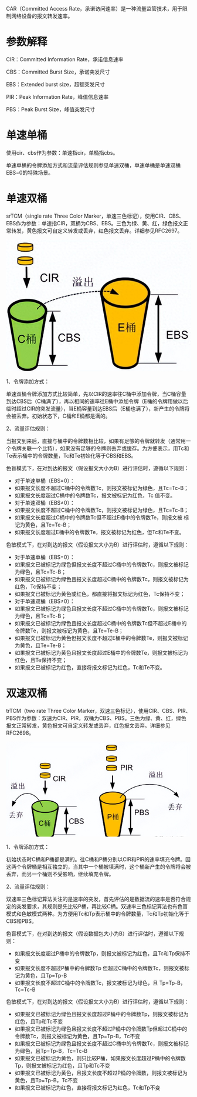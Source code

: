 CAR（Committed Access Rate，承诺访问速率）是一种流量监管技术，用于限制网络设备的报文转发速率。

# 参数解释

CIR：Committed Information Rate，承诺信息速率

CBS：Committed Burst Size，承诺突发尺寸

EBS：Extended burst size，超额突发尺寸

PIR：Peak Information Rate，峰值信息速率

PBS：Peak Burst Size，峰值突发尺寸

# 单速单桶

使用cir、cbs作为参数：单速指cir，单桶指cbs。

单速单桶的令牌添加方式和流量评估规则参见单速双桶，单速单桶是单速双桶EBS=0的特殊场景。

# 单速双桶

srTCM（single rate Three Color Marker，单速三色标记），使用CIR、CBS、EBS作为参数：单速指CIR，双桶为CBS、EBS。三色为绿、黄、红，绿色报文正常转发，黄色报文可自定义转发或丢弃，红色报文丢弃。详细参见RFC2697。

![](assets/20250319_212040_image.png)

1、令牌添加方式：

单速双桶令牌添加方式比较简单，先以CIR的速率往C桶中添加令牌，当C桶容量到达CBS后（C桶满了），再以相同的速率往E桶中添加令牌（E桶的令牌用做以后临时超过CIR的突发流量），当E桶容量到达EBS后（E桶也满了），新产生的令牌将会被丢弃。初始状态下，C桶和E桶都是满的。

2、流量评估规则：

当报文到来后，直接与桶中的令牌数相比较，如果有足够的令牌就转发（通常用一个令牌关联一个比特），如果没有足够的令牌则丢弃或缓存。为方便表示，用Tc和Te表示桶中的令牌数量，Tc和Te初始化等于CBS和EBS。

色盲模式下，在对到达的报文（假设报文大小为B）进行评估时，遵循以下规则：

* 对于单速单桶（EBS=0）：
* 如果报文长度不超过C桶中的令牌数Tc，则报文被标记为绿色，且Tc=Tc-B；
* 如果报文长度超过C桶中的令牌数Tc，报文被标记为红色，Tc 值不变。
* 对于单速双桶（EBS≠0）：
* 如果报文长度不超过C桶中的令牌数Tc，则报文被标记为绿色，且Tc=Tc-B；
* 如果报文长度超过C桶中的令牌数Tc但不超过E桶中的令牌数Te，则报文被 标记为黄色，且Te=Te-B；
* 如果报文长度超过E桶中的令牌数Te，报文被标记为红色，但Tc和Te不变。

色敏模式下，在对到达的报文（假设报文大小为B）进行评估时，遵循以下规则：

* 对于单速单桶（EBS=0）：
* 如果报文已被标记为绿色但报文长度不超过C桶中的令牌数Tc，则报文被标记为绿色，且Tc=Tc-B；
* 如果报文已被标记为绿色且报文长度超过C桶中的令牌数Tc，则报文被标记为红色，Tc保持不变；
* 如果报文已被标记为黄色或红色，都直接将报文标记为红色，Tc保持不变；
* 对于单速双桶（EBS≠0）：
* 如果报文已被标记为绿色且报文长度不超过C桶中的令牌数Tc，则报文被标记为绿色，且Tc=Tc-B；
* 如果报文已被标记为绿色且报文长度超过C桶中的令牌数Tc但不超过E桶中的令牌数Te，则报文被标记为黄色，且Te=Te-B；
* 如果报文已被标记为黄色但报文长度不超过E桶中的令牌数Te，则报文被标记为黄色，且Te=Te-B；
* 如果报文已被标记为黄色且报文长度超过E桶中的令牌数Te，则报文被标记为红色，且Te保持不变；
* 如果报文已被标记为红色，直接将报文标记为红色，Tc和Te不变。

# 双速双桶

trTCM（two rate Three Color Marker，双速三色标记），使用CIR、CBS、PIR、PBS作为参数：双速为CIR、PIR，双桶为CBS、PBS。三色为绿、黄、红，绿色报文正常转发，黄色报文可自定义转发或丢弃，红色报文丢弃。详细参见RFC2698。

![](assets/20250319_212111_image.png)

1、令牌添加方式：

初始状态时C桶和P桶都是满的。往C桶和P桶分别以CIR和PIR的速率填充令牌。因这两个令牌桶是相互独立的，当其中一个桶被填满时，这个桶新产生的令牌将会被丢弃，而另一个桶则不受影响，继续填充令牌。

2、流量评估规则：

双速率三色标记算法关注的是速率的突发，首先评估的是数据流的速率是否符合规定的突发要求，其规则是先比较P桶，再比较C桶。双速率三色标记算法也有色盲模式和色敏模式两种。为方便用Tc和Tp表示桶中的令牌数量，Tc和Tp初始化等于CBS和PBS。

色盲模式下，在对到达的报文（假设数据包大小为B）进行评估时，遵循以下规则：

* 如果报文长度超过P桶中的令牌数Tp，则报文被标记为红色，且Tc和Tp保持不变
* 如果报文长度不超过P桶中的令牌数Tp 但超过C桶中的令牌数Tc，则报文被标记为黄色，且Tp=Tp-B
* 如果报文长度不超过C桶中的令牌数Tc，报文被标记为绿色，且 Tp=Tp-B，Tc=Tc-B

色敏模式下，在对到达的报文（假设报文大小为B）进行评估时，遵循以下规则：

* 如果报文已被标记为绿色且报文长度超过P桶中的令牌数Tp，则报文被标记为红色，且Tp和Tc不变
* 如果报文已被标记为绿色且报文长度不超过P桶中的令牌数Tp但超过C桶中的令牌数Tc，则报文被标记为黄色，且Tp=Tp-B，Tc不变
* 如果报文已被标记为绿色且报文长度不超过C桶中的令牌数Tc，则报文被标记为绿色，且Tp=Tp-B，Tc=Tc-B
* 如果报文已被标记为黄色，则只比较P桶，如果报文长度超过P桶中的令牌数Tp，则报文被标记为红色，且Tp和Tc不变
* 如果报文已被标记为黄色，且报文长度不超过P桶的令牌数，则报文被标记为 黄色，且Tp=Tp-B，Tc不变
* 如果报文已被标记为红色，直接将报文标记为红色，Tc和Tp不变
